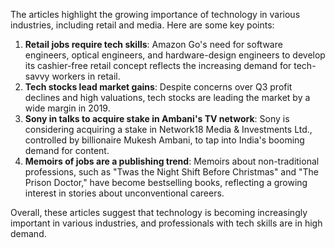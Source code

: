 The articles highlight the growing importance of technology in various industries, including retail and media. Here are some key points:

1. **Retail jobs require tech skills**: Amazon Go's need for software engineers, optical engineers, and hardware-design engineers to develop its cashier-free retail concept reflects the increasing demand for tech-savvy workers in retail.
2. **Tech stocks lead market gains**: Despite concerns over Q3 profit declines and high valuations, tech stocks are leading the market by a wide margin in 2019.
3. **Sony in talks to acquire stake in Ambani's TV network**: Sony is considering acquiring a stake in Network18 Media & Investments Ltd., controlled by billionaire Mukesh Ambani, to tap into India's booming demand for content.
4. **Memoirs of jobs are a publishing trend**: Memoirs about non-traditional professions, such as "Twas the Night Shift Before Christmas" and "The Prison Doctor," have become bestselling books, reflecting a growing interest in stories about unconventional careers.

Overall, these articles suggest that technology is becoming increasingly important in various industries, and professionals with tech skills are in high demand.